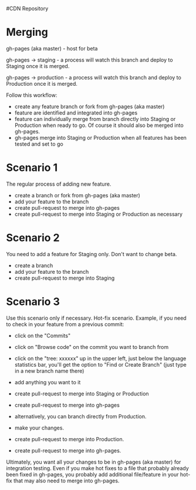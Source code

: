 #CDN Repository

Merging
=======
gh-pages (aka master) - host for beta

gh-pages -> staging - a process will watch this branch and deploy to Staging once it is merged.

gh-pages -> production - a process will watch this branch and deploy to Production once it is merged.

Follow this workflow:

- create any feature branch or fork from gh-pages (aka master)
- feature are identified and integrated into gh-pages
- feature can individually merge from branch directly into Staging or Production when ready to go.  Of course it should also be merged into gh-pages.
- gh-pages merge into Staging or Production when all features has been tested and set to go


Scenario 1
===========
The regular process of adding new feature.
- create a branch or fork from gh-pages (aka master)
- add your feature to the branch
- create pull-request to merge into gh-pages
- create pull-request to merge into Staging or Production as necessary

Scenario 2
===========
You need to add a feature for Staging only.  Don't want to change beta.
- create a branch
- add your feature to the branch
- create pull-request to merge into Staging

Scenario 3
===========
Use this scenario only if necessary.  Hot-fix scenario.
Example, if you need to check in your feature from a previous commit:

- click on the "Commits"
- click on "Browse code" on the commit you want to branch from
- click on the "tree: xxxxxx" up in the upper left, just below the language statistics bar, you'll get the option to "Find or Create Branch" (just type in a new branch name there) 
- add anything you want to it
- create pull-request to merge into Staging or Production
- create pull-request to merge into gh-pages

- alternatively, you can branch directly from Production.
- make your changes.
- create pull-request to merge into Production.
- create pull-request to merge into gh-pages.

Ultimately, you want all your changes to be in gh-pages (aka master) for integration testing.  Even if you make hot fixes to a file that probably already been fixed in gh-pages, you probably add additional file/feature in your hot-fix that may also need to merge into gh-pages.
